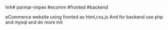 hrh# parmar-impex #ecomm #fronted #backend

eCommerce website using fronted as html,css,js
And for backend use php and mysql and do more init
